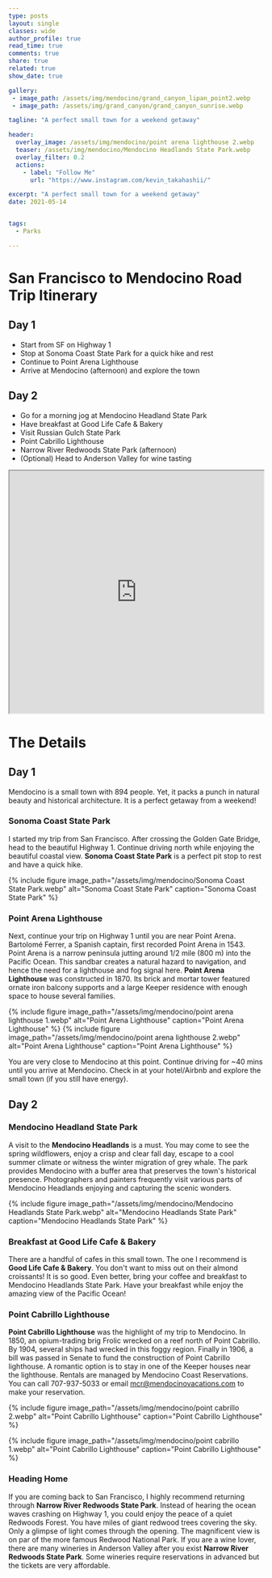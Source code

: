 ```yaml
---
type: posts
layout: single
classes: wide
author_profile: true
read_time: true
comments: true
share: true
related: true
show_date: true

gallery:
 - image_path: /assets/img/mendocino/grand_canyon_lipan_point2.webp
 - image_path: /assets/img/grand_canyon/grand_canyon_sunrise.webp

tagline: "A perfect small town for a weekend getaway"

header:
  overlay_image: /assets/img/mendocino/point arena lighthouse 2.webp
  teaser: /assets/img/mendocino/Mendocino Headlands State Park.webp
  overlay_filter: 0.2
  actions:
    - label: "Follow Me"
      url: "https://www.instagram.com/kevin_takahashii/"

excerpt: "A perfect small town for a weekend getaway"
date: 2021-05-14


tags:
  - Parks

---
```


# San Francisco to Mendocino Road Trip Itinerary

## Day 1
* Start from SF on Highway 1
* Stop at Sonoma Coast State Park for a quick hike and rest
* Continue to Point Arena Lighthouse
* Arrive at Mendocino (afternoon) and explore the town

## Day 2
* Go for a morning jog at Mendocino Headland State Park
* Have breakfast at Good Life Cafe & Bakery
* Visit Russian Gulch State Park
* Point Cabrillo Lighthouse
* Narrow River Redwoods State Park (afternoon)
* (Optional) Head to Anderson Valley for wine tasting

<iframe src="https://www.google.com/maps/d/embed?mid=1F9ED1ozXbjKvAYlP9tC8sURkvGvrNaR1&hl=en" width="100%" height="480"></iframe>

# The Details
## Day 1
Mendocino is a small town with 894 people. Yet, it packs a punch in natural beauty and historical architecture. It is a perfect getaway from a weekend!

### Sonoma Coast State Park
I started my trip from San Francisco. After crossing the Golden Gate Bridge, head to the beautiful Highway 1. Continue driving north while enjoying the beautiful coastal view. **Sonoma Coast State Park** is a perfect pit stop to rest and have a quick hike.

{% include figure image_path="/assets/img/mendocino/Sonoma Coast State Park.webp" alt="Sonoma Coast State Park" caption="Sonoma Coast State Park" %}

### Point Arena Lighthouse
Next, continue your trip on Highway 1 until you are near Point Arena. Bartolomé Ferrer, a Spanish captain, first recorded Point Arena in 1543. Point Arena is a narrow peninsula jutting around 1/2 mile (800 m) into the Pacific Ocean. This sandbar creates a natural hazard to navigation, and hence the need for a lighthouse and fog signal here. **Point Arena Lighthouse** was constructed in 1870. Its brick and mortar tower featured ornate iron balcony supports and a large Keeper residence with enough space to house several families.

{% include figure image_path="/assets/img/mendocino/point arena lighthouse 1.webp" alt="Point Arena Lighthouse" caption="Point Arena Lighthouse" %}
{% include figure image_path="/assets/img/mendocino/point arena lighthouse 2.webp" alt="Point Arena Lighthouse" caption="Point Arena Lighthouse" %}

You are very close to Mendocino at this point. Continue driving for ~40 mins until you arrive at Mendocino. Check in at your hotel/Airbnb and explore the small town (if you still have energy).

## Day 2
### Mendocino Headland State Park
A visit to the **Mendocino Headlands** is a must. You may come to see the spring wildflowers, enjoy a crisp and clear fall day, escape to a cool summer climate or witness the winter migration of grey whale. The park provides Mendocino with a buffer area that preserves the town's historical presence. Photographers and painters frequently visit various parts of Mendocino Headlands enjoying and capturing the scenic wonders.

{% include figure image_path="/assets/img/mendocino/Mendocino Headlands State Park.webp" alt="Mendocino Headlands State Park" caption="Mendocino Headlands State Park" %}

### Breakfast at Good Life Cafe & Bakery
There are a handful of cafes in this small town. The one I recommend is **Good Life Cafe & Bakery**. You don't want to miss out on their almond croissants! It is so good. Even better, bring your coffee and breakfast to Mendocino Headlands State Park. Have your breakfast while enjoy the amazing view of the Pacific Ocean!

### Point Cabrillo Lighthouse
**Point Cabrillo Lighthouse** was the highlight of my trip to Mendocino. In 1850, an opium-trading brig Frolic wrecked on a reef north of Point Cabrillo. By 1904, several ships had wrecked in this foggy region. Finally in 1906, a bill was passed in Senate to fund the construction of Point Cabrillo lighthouse.
A romantic option is to stay in one of the Keeper houses near the lighthouse. Rentals are managed by Mendocino Coast Reservations. You can call 707-937-5033 or email mcr@mendocinovacations.com to make your reservation.

{% include figure image_path="/assets/img/mendocino/point cabrillo 2.webp" alt="Point Cabrillo Lighthouse" caption="Point Cabrillo Lighthouse" %}

{% include figure image_path="/assets/img/mendocino/point cabrillo 1.webp" alt="Point Cabrillo Lighthouse" caption="Point Cabrillo Lighthouse" %}

### Heading Home
If you are coming back to San Francisco, I highly recommend returning through **Narrow River Redwoods State Park**. Instead of hearing the ocean waves crashing on Highway 1, you could enjoy the peace of a quiet Redwoods Forest. You have miles of giant redwood trees covering the sky. Only a glimpse of light comes through the opening. The magnificent view is on par of the more famous Redwood National Park. If you are a wine lover, there are many wineries in Anderson Valley after you exist **Narrow River Redwoods State Park**. Some wineries require reservations in advanced but the tickets are very affordable.
